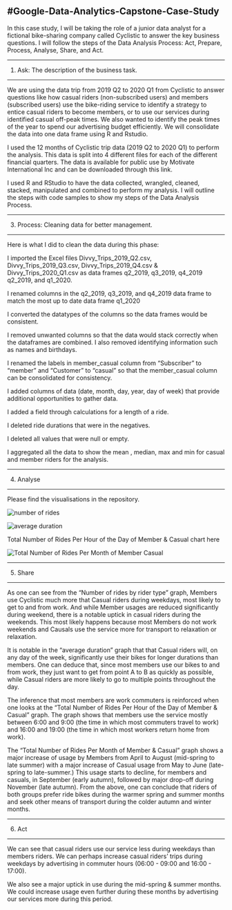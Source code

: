 #Google-Data-Analytics-Capstone-Case-Study
---------------

In this case study, I will be taking the role of a junior data analyst for a fictional bike-sharing company called Cyclistic to answer the key business questions. I will follow the steps of the Data Analysis Process: Act, Prepare, Process, Analyse, Share, and Act.

--------------

1. Ask: The description of the business task.

--------------


We are using the data trip from 2019 Q2 to 2020 Q1 from Cyclistic to answer questions like how casual riders (non-subscribed users) and members (subscribed users) use the bike-riding service to identify a strategy to entice casual riders to become members, or to use our services during identified casual off-peak times. We also wanted to identify the peak times of the year to spend our advertising budget efficiently. We will consolidate the data into one data frame using R and Rstudio.

I used the 12 months of Cyclistic trip data (2019 Q2 to 2020 Q1) to perform the analysis. This data is split into 4 different files for each of the different financial quarters. The data is available for public use by Motivate International Inc and can be downloaded through this link. 

I used R and RStudio to have the data collected, wrangled, cleaned, stacked, manipulated and combined to perform my analysis. I will outline the steps with code samples to show my steps of the Data Analysis Process.

--------------
3. Process: Cleaning data for better management.
--------------

Here is what I did to clean the data during this phase:

I imported the Excel files Divvy_Trips_2019_Q2.csv, Divvy_Trips_2019_Q3.csv, Divvy_Trips_2019_Q4.csv & Divvy_Trips_2020_Q1.csv as data frames q2_2019, q3_2019, q4_2019 q2_2019, and q1_2020.

I renamed columns in the q2_2019, q3_2019, and q4_2019 data frame to match the most up to date data frame q1_2020 

I converted the datatypes of the columns so the data frames would be consistent.

I removed unwanted columns so that the data would stack correctly when the dataframes are combined. I also removed identifying information such as names and birthdays.

I renamed the labels in member_casual column from “Subscriber” to “member” and “Customer” to “casual” so that the member_casual column can be consolidated for consistency.

I added columns of data (date, month, day, year, day of week) that provide additional opportunities to gather data.

I added a field through calculations for a length of a ride.

I deleted ride durations that were in the negatives.

I deleted all values that were null or empty. 

I aggregated all the data to show the mean , median, max and min for casual and member riders for the analysis.

--------------
4. Analyse
--------------

Please find the visualisations in the repository.

![number of rides](https://github.com/Hudeal/Google-Data-Analytics-Capstone-Case-Study/assets/79075880/8a2e5428-5494-4573-952f-591ffd02dfd2)

![average duration](https://github.com/Hudeal/Google-Data-Analytics-Capstone-Case-Study/assets/79075880/b57708c6-801c-4eda-811c-7b41dbaedd11)

Total Number of Rides Per Hour of the Day of Member & Casual chart here

![Total Number of Rides Per Month of Member   Casual](https://github.com/Hudeal/Google-Data-Analytics-Capstone-Case-Study/assets/79075880/69c0d8a7-fcd3-489b-b904-eea0af0dda8e)

--------------
5. Share
--------------

As one can see from the “Number of rides by rider type” graph, Members use Cyclistic much more that Casual riders during weekdays, most likely to get to and from work. And while Member usages are reduced significantly during weekend, there is a notable uptick in casual riders during the weekends. This most likely happens because most Members do not work weekends and Causals use the service more for transport to relaxation or relaxation.

It is notable in the “average duration” graph that that Casual riders will, on any day of the week, significantly use their bikes for longer durations than members. One can deduce that, since most members use our bikes to and from work, they just want to get from point A to B as quickly as possible, while Casual riders are more likely to go to multiple points throughout the day.

The inference that most members are work commuters is reinforced when one looks at the “Total Number of Rides Per Hour of the Day of Member & Casual” graph. The graph shows that members use the service mostly between 6:00 and 9:00 (the time in which most commuters travel to work) and 16:00 and 19:00 (the time in which most workers return home from work). 

The “Total Number of Rides Per Month of Member & Casual” graph shows a major increase of usage by Members from April to August (mid-spring to late summer) with a major increase of Casual usage from May to June (late-spring to late-summer.) This usage starts to decline, for members and casuals, in September (early autumn), followed by major drop-off during November (late autumn). From the above, one can conclude that riders of both groups prefer ride bikes during the warmer spring and summer months and seek other means of transport during the colder autumn and winter months.

--------------
6. Act
--------------

We can see that casual riders use our service less during weekdays than members riders. We can perhaps increase casual riders’ trips during weekdays by advertising in commuter hours (06:00 - 09:00 and 16:00 - 17:00).  

We also see a major uptick in use during the mid-spring & summer months. We could increase usage even further during these months by advertising our services more during this period.
